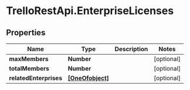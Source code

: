 # TrelloRestApi.EnterpriseLicenses

## Properties

Name | Type | Description | Notes
------------ | ------------- | ------------- | -------------
**maxMembers** | **Number** |  | [optional] 
**totalMembers** | **Number** |  | [optional] 
**relatedEnterprises** | [**[OneOfobject]**](OneOfobject.md) |  | [optional] 


